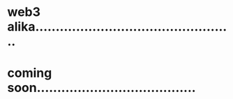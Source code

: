 # web3 alika.................................................
# coming soon.......................................
